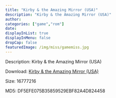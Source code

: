```yaml
---
title: "Kirby & the Amazing Mirror (USA)"
description: "Kirby & the Amazing Mirror (USA)"
author: 
categories: ["game","rom"]
date: 
displayInList: true
displayInMenu: false
dropCap: false
featuredImage: /img/miss/gamemiss.jpg
---
```


Description: Kirby & the Amazing Mirror (USA)

Download: <a style="text-decoration:underline;" href="https://mega.nz/#!jDAyTI5D!xqIIovBW6zMF1mpD8eC_lIPgACuzEDtrM5gLDr-FClw" target = "_blank" rel = "nofollow" > Kirby & the Amazing Mirror (USA)</a>

Size: 16777216

MD5: DF5EFE075B35859529EBF82A4D824458

